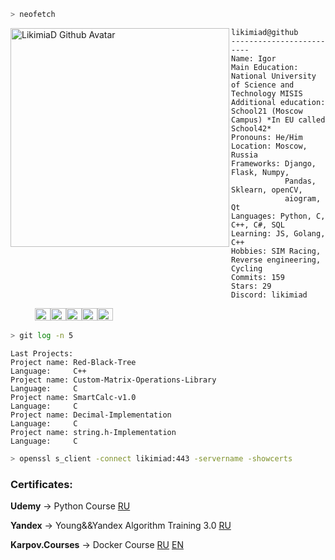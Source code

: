 
```zsh
> neofetch
```

<img align="left" src="https://avatars.githubusercontent.com/likimiad" alt="LikimiaD Github Avatar" width="350" height="350" /> 

```
likimiad@github
-------------------------
Name: Igor
Main Education: National University of Science and Technology MISIS
Additional education: School21 (Moscow Campus) *In EU called School42*
Pronouns: He/Him
Location: Moscow, Russia
Frameworks: Django, Flask, Numpy,
            Pandas, Sklearn, openCV,
            aiogram, Qt
Languages: Python, C, C++, C#, SQL
Learning: JS, Golang, C++
Hobbies: SIM Racing, Reverse engineering, Cycling
Commits: 159
Stars: 29
Discord: likimiad
```
<p align="left">
&nbsp; &nbsp; &nbsp; &nbsp; &nbsp;
<img alt="#474342" src="https://via.placeholder.com/15/474342/000000?text=+" width="25" height="20" /><img alt="#fbedf6" src="https://via.placeholder.com/15/fbedf6/000000?text=+" width="25" height="20" /><img alt="#676767" src="https://via.placeholder.com/15/676767/000000?text=+" width="25" height="20" /><img alt="#181818" src="https://via.placeholder.com/15/181818/000000?text=+" width="25" height="20" /><img alt="#ae9c9d" src="https://via.placeholder.com/15/ae9c9d/000000?text=+" width="25" height="20" />
</p>

```zsh
> git log -n 5
```

```
Last Projects:
Project name: Red-Black-Tree
Language:     C++
Project name: Custom-Matrix-Operations-Library
Language:     C
Project name: SmartCalc-v1.0
Language:     C
Project name: Decimal-Implementation
Language:     C
Project name: string.h-Implementation
Language:     C
```
```zsh
> openssl s_client -connect likimiad:443 -servername -showcerts
```
### Certificates:

**Udemy** -> Python Course [RU](https://drive.google.com/file/d/1qQL9Emr5hgZaehdFBfGmX9Ecda__gQtU/view?usp=sharing)

**Yandex** -> Young&&Yandex Algorithm Training 3.0 [RU](https://drive.google.com/file/d/1C3WHKdxITHBoZWk6WRuJoRcB1LgqNXdq/view?usp=sharing)

**Karpov.Courses** -> Docker Course [RU](https://lab.karpov.courses/certificate/27aa9384-171e-41d5-b6fb-8022047cbfb1/) [EN](https://lab.karpov.courses/certificate/27aa9384-171e-41d5-b6fb-8022047cbfb1/en/)
